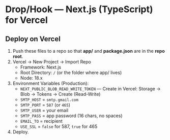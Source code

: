# Drop/Hook — Next.js (TypeScript) for Vercel

## Deploy on Vercel
1) Push these files to a repo so that **app/** and **package.json** are in the **repo root**.
2) Vercel → New Project → Import Repo
   - Framework: Next.js
   - Root Directory: `/` (or the folder where app/ lives)
   - Node: 18.x
3) Environment Variables (Production):
   - `NEXT_PUBLIC_BLOB_READ_WRITE_TOKEN` — Create in Vercel: Storage → Blob → Tokens → Create (Read-Write)
   - `SMTP_HOST` = `smtp.gmail.com`
   - `SMTP_PORT` = `587` (or `465`)
   - `SMTP_USER` = your email
   - `SMTP_PASS` = app password (16 chars, no spaces)
   - `EMAIL_TO`  = recipient
   - `USE_SSL`   = `false` for 587, `true` for 465
4) Deploy.


